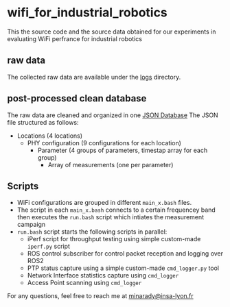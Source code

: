 # wifi_for_industrial_robotics
This the source code and the source data obtained for our experiments in evaluating WiFi perfrance for industrial robotics

## raw data
The collected raw data are available under the [logs](logs) directory. 

## post-processed clean database
The raw data are cleaned and organized in one [JSON Database](plots/perama_range_testing.json)
The JSON file structured as follows:

* Locations (4 locations)
    * PHY configuration (9 configurations for each location)
        * Parameter (4 groups of parameters, timestap array for each group)
            * Array of measurements (one per parameter) 
        
 
## Scripts

- WiFi configurations are grouped in different `main_x.bash` files.
- The script in each `main_x.bash` connects to a certain frequencey band then executes the `run.bash` script which intiates the measurement campaign
- `run.bash` script starts the following scripts in parallel:
  * iPerf script for throughput testing using simple custom-made `iperf.py` script
  * ROS control subscriber for control packet reception and logging over ROS2
  * PTP status capture using a simple custom-made `cmd_logger.py` tool
  * Network Interface statistics capture using `cmd_logger`
  * Access Point scanning using `cmd_logger`
 
For any questions, feel free to reach me at minarady@insa-lyon.fr 
